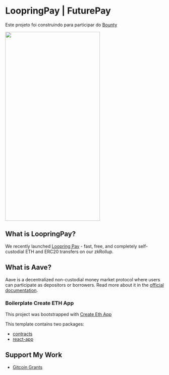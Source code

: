 # LoopringPay | FuturePay

Este projeto foi construindo para participar do [Bounty](https://github.com/Loopring/dexwebapp/issues/158)

<img src="https://chat.gitcoin.co/files/uyqt91ykwfrkmnuomgii66qybo/public?h=ujfHczu5l41J9k59Qcw5hz1W6Eq42SSKUo4FiiqKL-E" width="300" height="600" />

## What is LoopringPay?
We recently launched [Loopring Pay](https://loopring.org/#/post/loopring-pay-is-live-zkrollup-transfers-on-ethereum) - fast, free, and completely self-custodial ETH and ERC20 transfers on our zkRollup.

## What is Aave?

Aave is a decentralized non-custodial money market protocol where users can participate as depositors or borrowers. Read more about it in the [official documentation](https://developers.aave.com/).


### Boilerplate Create ETH App
This project was bootstrapped with [Create Eth App](https://github.com/paulrberg/create-eth-app) 

This template contains two packages:

- [contracts](/packages/contracts)
- [react-app](/packages/react-app)

## Support My Work

- [Gitcoin Grants](https://bit.ly/SupportMyCode)
